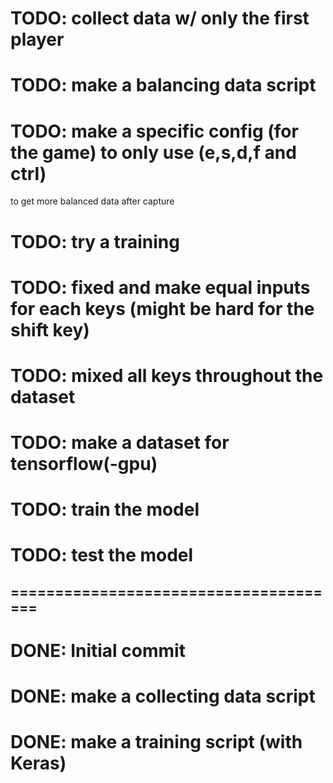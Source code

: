 # TODO: collect data w/ only the first player

# TODO: make a balancing data script

# TODO: make a specific config (for the game) to only use (e,s,d,f and ctrl)
 to get more balanced data after capture

# TODO: try a training

# TODO: fixed and make equal inputs for each keys (might be hard for the shift key)

# TODO: mixed all keys throughout the dataset

# TODO: make a dataset for tensorflow(-gpu)

# TODO: train the model

# TODO: test the model

## ======================================

# DONE: Initial commit

# DONE: make a collecting data script

# DONE: make a training script (with Keras)